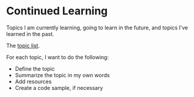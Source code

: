 # Continued Learning

Topics I am currently learning, going to learn in the future, and topics I've learned in the past. 

The [topic list](./topics/index.md).

For each topic, I want to do the following:

* Define the topic
* Summarize the topic in my own words
* Add resources
* Create a code sample, if necessary


